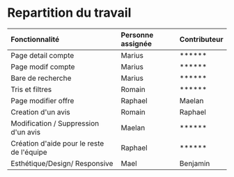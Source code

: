 # Repartition du travail


| Fonctionnalité | Personne assignée |Contributeur|
|:-----|:----|:---|
|Page detail compte|Marius|******|
|Page modif compte |Marius|******|
|Bare de recherche|Marius|******|
|Tris et filtres|Romain|******|
|Page modifier offre |Raphael|Maelan|
|Creation d'un avis |Romain|Raphael|
|Modification / Suppression d'un avis |Maelan|******|
|Création d'aide pour le reste de l'équipe|Raphael|******|
|Esthétique/Design/ Responsive|Mael|Benjamin|
